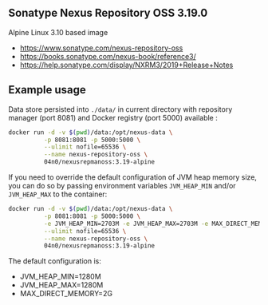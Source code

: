 ## Sonatype Nexus Repository OSS 3.19.0

Alpine Linux 3.10 based image

*   https://www.sonatype.com/nexus-repository-oss
*   https://books.sonatype.com/nexus-book/reference3/
*   https://help.sonatype.com/display/NXRM3/2019+Release+Notes

## Example usage

Data store persisted into `./data/` in current directory with repository
manager (port 8081) and Docker registry (port 5000) available :

```bash
docker run -d -v $(pwd)/data:/opt/nexus-data \
          -p 8081:8081 -p 5000:5000 \
          --ulimit nofile=65536 \
          --name nexus-repository-oss \
          04n0/nexusrepmanoss:3.19-alpine
```

If you need to override the default configuration of JVM heap memory size, you
can do so by passing environment variables `JVM_HEAP_MIN` and/or `JVM_HEAP_MAX`
to the container:

```bash
docker run -d -v $(pwd)/data:/opt/nexus-data \
          -p 8081:8081 -p 5000:5000 \
          -e JVM_HEAP_MIN=2703M -e JVM_HEAP_MAX=2703M -e MAX_DIRECT_MEMORY=2703M \
          --ulimit nofile=65536 \
          --name nexus-repository-oss \
          04n0/nexusrepmanoss:3.19-alpine
```

The default configuration is:
*   JVM_HEAP_MIN=1280M
*   JVM_HEAP_MAX=1280M
*   MAX_DIRECT_MEMORY=2G
